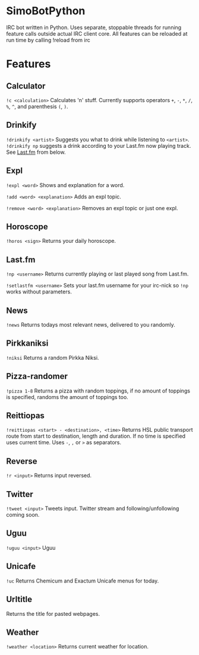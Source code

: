 SimoBotPython
=============

IRC bot written in Python. Uses separate, stoppable threads for running feature calls outside actual IRC client core. All features can be reloaded at run time by calling !reload from irc


Features
========

Calculator
-------
`!c <calculation>` Calculates 'n' stuff. Currently supports operators `+`, `-`, `*`, `/`, `%`, `^`, and parenthesis `(`, `)`.

Drinkify
-------
`!drinkify <artist>` Suggests you what to drink while listening to `<artist>`. `!drinkify np` suggests a drink according to your Last.fm now playing track. See [Last.fm](#lastfm) from below.

Expl
----
`!expl <word>` Shows and explanation for a word.

`!add <word> <explanation>` Adds an expl topic.

`!remove <word> <explanation>` Removes an expl topic or just one expl.

Horoscope
-----

`!horos <sign>` Returns your daily horoscope.

Last.fm
-------

`!np <username>` Returns currently playing or last played song from Last.fm.

`!setlastfm <username>` Sets your last.fm username for your irc-nick so `!np` works without parameters.

News
----

`!news` Returns todays most relevant news, delivered to you randomly.

Pirkkaniksi
-----------

`!niksi` Returns a random Pirkka Niksi.

Pizza-randomer
--------------

`!pizza 1-8` Returns a pizza with random toppings, if no amount of toppings is specified, randoms the amount of toppings too.

Reittiopas
----------

`!reittiopas <start> - <destination>, <time>` Returns HSL public transport route from start to destination, length and duration. If no time is specified uses current time. Uses `-`, `,` or `>` as separators.

Reverse
-------

`!r <input>` Returns input reversed.

Twitter
-------

`!tweet <input>` Tweets input. Twitter stream and following/unfollowing coming soon.

Uguu
----

`!uguu <input>` Uguu

Unicafe
-------

`!uc` Returns Chemicum and Exactum Unicafe menus for today.

Urltitle
-------

Returns the title for pasted webpages.


Weather
-------

`!weather <location>` Returns current weather for location.

